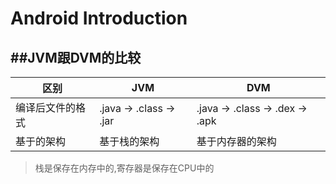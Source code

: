# Android Introduction

##JVM跟DVM的比较
---

区别 | JVM | DVM
--|--|--|
编译后文件的格式 | .java -> .class -> .jar | .java -> .class -> .dex -> .apk
基于的架构 | 基于栈的架构 | 基于内存器的架构

> 栈是保存在内存中的,寄存器是保存在CPU中的


